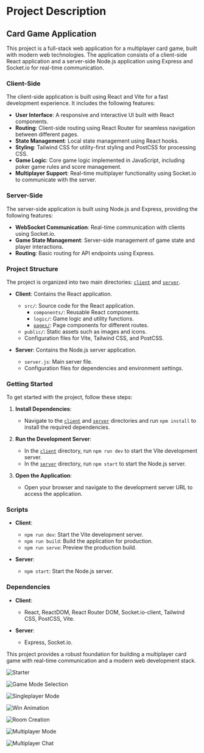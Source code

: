 # Project Description

## Card Game Application

This project is a full-stack web application for a multiplayer card game, built with modern web technologies. The application consists of a client-side React application and a server-side Node.js application using Express and Socket.io for real-time communication.

### Client-Side

The client-side application is built using React and Vite for a fast development experience. It includes the following features:

- **User Interface**: A responsive and interactive UI built with React components.
- **Routing**: Client-side routing using React Router for seamless navigation between different pages.
- **State Management**: Local state management using React hooks.
- **Styling**: Tailwind CSS for utility-first styling and PostCSS for processing CSS.
- **Game Logic**: Core game logic implemented in JavaScript, including poker game rules and score management.
- **Multiplayer Support**: Real-time multiplayer functionality using Socket.io to communicate with the server.

### Server-Side

The server-side application is built using Node.js and Express, providing the following features:

- **WebSocket Communication**: Real-time communication with clients using Socket.io.
- **Game State Management**: Server-side management of game state and player interactions.
- **Routing**: Basic routing for API endpoints using Express.

### Project Structure

The project is organized into two main directories: [``client``](command:_github.copilot.openRelativePath?%5B%7B%22scheme%22%3A%22file%22%2C%22authority%22%3A%22%22%2C%22path%22%3A%22%2Fc%3A%2FUsers%2FUser%2FDesktop%2FCode%2Fcard-game%2Fclient%22%2C%22query%22%3A%22%22%2C%22fragment%22%3A%22%22%7D%5D "c:\Users\User\Desktop\Code\card-game\client") and [``server``](command:_github.copilot.openRelativePath?%5B%7B%22scheme%22%3A%22file%22%2C%22authority%22%3A%22%22%2C%22path%22%3A%22%2Fc%3A%2FUsers%2FUser%2FDesktop%2FCode%2Fcard-game%2Fserver%22%2C%22query%22%3A%22%22%2C%22fragment%22%3A%22%22%7D%5D "c:\Users\User\Desktop\Code\card-game\server").

- **Client**: Contains the React application.
  - `src/`: Source code for the React application.
    - `components/`: Reusable React components.
    - `logic/`: Game logic and utility functions.
    - [`pages/`](command:_github.copilot.openSymbolFromReferences?%5B%7B%22%24mid%22%3A1%2C%22path%22%3A%22%2Fc%3A%2FUsers%2FUser%2FDesktop%2FCode%2Fcard-game%2Fclient%2Fsrc%2Fpages%2FUsernameInput.jsx%22%2C%22scheme%22%3A%22file%22%7D%2C%7B%22line%22%3A0%2C%22character%22%3A0%7D%5D "client/src/pages/UsernameInput.jsx"): Page components for different routes.
  - `public/`: Static assets such as images and icons.
  - Configuration files for Vite, Tailwind CSS, and PostCSS.

- **Server**: Contains the Node.js server application.
  - `server.js`: Main server file.
  - Configuration files for dependencies and environment settings.

### Getting Started

To get started with the project, follow these steps:

1. **Install Dependencies**:
   - Navigate to the [``client``](command:_github.copilot.openRelativePath?%5B%7B%22scheme%22%3A%22file%22%2C%22authority%22%3A%22%22%2C%22path%22%3A%22%2Fc%3A%2FUsers%2FUser%2FDesktop%2FCode%2Fcard-game%2Fclient%22%2C%22query%22%3A%22%22%2C%22fragment%22%3A%22%22%7D%5D "c:\Users\User\Desktop\Code\card-game\client") and [``server``](command:_github.copilot.openRelativePath?%5B%7B%22scheme%22%3A%22file%22%2C%22authority%22%3A%22%22%2C%22path%22%3A%22%2Fc%3A%2FUsers%2FUser%2FDesktop%2FCode%2Fcard-game%2Fserver%22%2C%22query%22%3A%22%22%2C%22fragment%22%3A%22%22%7D%5D "c:\Users\User\Desktop\Code\card-game\server") directories and run `npm install` to install the required dependencies.

2. **Run the Development Server**:
   - In the [``client``](command:_github.copilot.openRelativePath?%5B%7B%22scheme%22%3A%22file%22%2C%22authority%22%3A%22%22%2C%22path%22%3A%22%2Fc%3A%2FUsers%2FUser%2FDesktop%2FCode%2Fcard-game%2Fclient%22%2C%22query%22%3A%22%22%2C%22fragment%22%3A%22%22%7D%5D "c:\Users\User\Desktop\Code\card-game\client") directory, run `npm run dev` to start the Vite development server.
   - In the [``server``](command:_github.copilot.openRelativePath?%5B%7B%22scheme%22%3A%22file%22%2C%22authority%22%3A%22%22%2C%22path%22%3A%22%2Fc%3A%2FUsers%2FUser%2FDesktop%2FCode%2Fcard-game%2Fserver%22%2C%22query%22%3A%22%22%2C%22fragment%22%3A%22%22%7D%5D "c:\Users\User\Desktop\Code\card-game\server") directory, run `npm start` to start the Node.js server.

3. **Open the Application**:
   - Open your browser and navigate to the development server URL to access the application.

### Scripts

- **Client**:
  - `npm run dev`: Start the Vite development server.
  - `npm run build`: Build the application for production.
  - `npm run serve`: Preview the production build.

- **Server**:
  - `npm start`: Start the Node.js server.

### Dependencies

- **Client**:
  - React, ReactDOM, React Router DOM, Socket.io-client, Tailwind CSS, PostCSS, Vite.

- **Server**:
  - Express, Socket.io.

This project provides a robust foundation for building a multiplayer card game with real-time communication and a modern web development stack.

![Starter](https://github.com/user-attachments/assets/f8bf6ba2-08b6-4952-babc-8464e0532d4e)



![Game Mode Selection](https://github.com/user-attachments/assets/01c1271f-ad86-4d13-acd8-afd239f3d86c)



![Singleplayer Mode](https://github.com/user-attachments/assets/ac721f12-2410-4b57-b7a9-d3bec9b28e5b)



![Win Animation](https://github.com/user-attachments/assets/ebfbb47a-7666-4bcb-a71e-99739684663d)



![Room Creation](https://github.com/user-attachments/assets/23820f31-d689-40d5-900f-3381b111ceef)



![Multiplayer Mode](https://github.com/user-attachments/assets/6bd1e03f-bb97-4589-ace5-c0376638c9e7)



![Multiplayer Chat](https://github.com/user-attachments/assets/fd4f7dd8-7bcc-4962-aec4-28f710e5784e)
